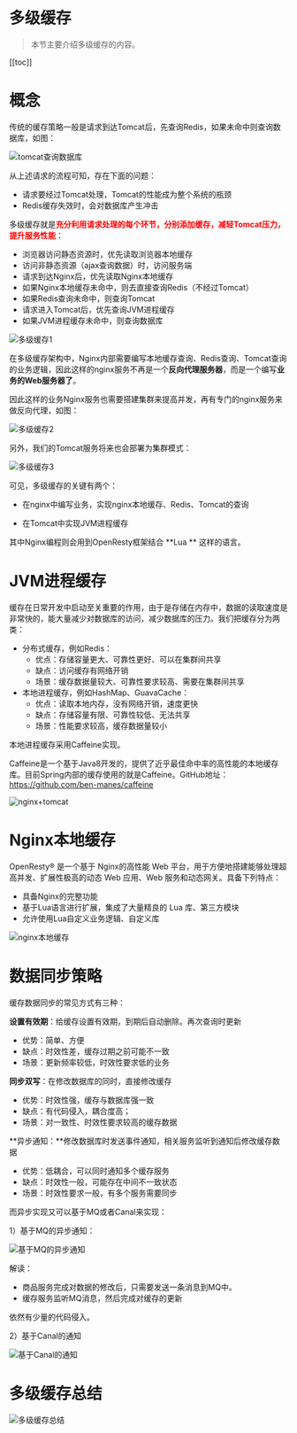 # 多级缓存

> 本节主要介绍多级缓存的内容。

[[toc]]

# 概念

传统的缓存策略一般是请求到达Tomcat后，先查询Redis，如果未命中则查询数据库，如图：

![tomcat查询数据库](/_images/micro-services/frame/多级缓存/tomcat查询数据库.png)

从上述请求的流程可知，存在下面的问题：

* 请求要经过Tomcat处理，Tomcat的性能成为整个系统的瓶颈
* Redis缓存失效时，会对数据库产生冲击

多级缓存就是<font color='red'>**充分利用请求处理的每个环节，分别添加缓存，减轻Tomcat压力，提升服务性能**</font>：

- 浏览器访问静态资源时，优先读取浏览器本地缓存
- 访问非静态资源（ajax查询数据）时，访问服务端
- 请求到达Nginx后，优先读取Nginx本地缓存
- 如果Nginx本地缓存未命中，则去直接查询Redis（不经过Tomcat）
- 如果Redis查询未命中，则查询Tomcat
- 请求进入Tomcat后，优先查询JVM进程缓存
- 如果JVM进程缓存未命中，则查询数据库

![多级缓存1](/_images/micro-services/frame/多级缓存/多级缓存1.png)

在多级缓存架构中，Nginx内部需要编写本地缓存查询、Redis查询、Tomcat查询的业务逻辑，因此这样的nginx服务不再是一个**反向代理服务器**，而是一个编写**业务的Web服务器了**。

因此这样的业务Nginx服务也需要搭建集群来提高并发，再有专门的nginx服务来做反向代理，如图：

![多级缓存2](/_images/micro-services/frame/多级缓存/多级缓存2.png)

另外，我们的Tomcat服务将来也会部署为集群模式：

![多级缓存3](/_images/micro-services/frame/多级缓存/多级缓存3.png)

可见，多级缓存的关键有两个：

- 在nginx中编写业务，实现nginx本地缓存、Redis、Tomcat的查询

- 在Tomcat中实现JVM进程缓存

其中Nginx编程则会用到OpenResty框架结合 **Lua ** 这样的语言。

# JVM进程缓存

缓存在日常开发中启动至关重要的作用，由于是存储在内存中，数据的读取速度是非常快的，能大量减少对数据库的访问，减少数据库的压力。我们把缓存分为两类：

* 分布式缓存，例如Redis：
    * 优点：存储容量更大、可靠性更好、可以在集群间共享
    * 缺点：访问缓存有网络开销
    * 场景：缓存数据量较大、可靠性要求较高、需要在集群间共享
* 本地进程缓存，例如HashMap、GuavaCache：
    * 优点：读取本地内存，没有网络开销，速度更快
    * 缺点：存储容量有限、可靠性较低、无法共享
    * 场景：性能要求较高，缓存数据量较小

本地进程缓存采用Caffeine实现。

Caffeine是一个基于Java8开发的，提供了近乎最佳命中率的高性能的本地缓存库。目前Spring内部的缓存使用的就是Caffeine。GitHub地址：https://github.com/ben-manes/caffeine

![nginx+tomcat](/_images/micro-services/frame/多级缓存/nginx+tomcat.png)

# Nginx本地缓存

OpenResty® 是一个基于 Nginx的高性能 Web 平台，用于方便地搭建能够处理超高并发、扩展性极高的动态 Web 应用、Web 服务和动态网关。具备下列特点：

* 具备Nginx的完整功能
* 基于Lua语言进行扩展，集成了大量精良的 Lua 库、第三方模块
* 允许使用Lua自定义业务逻辑、自定义库

![nginx本地缓存](/_images/micro-services/frame/多级缓存/nginx本地缓存.png)

# 数据同步策略

缓存数据同步的常见方式有三种：

**设置有效期**：给缓存设置有效期，到期后自动删除。再次查询时更新

- 优势：简单、方便
- 缺点：时效性差，缓存过期之前可能不一致
- 场景：更新频率较低，时效性要求低的业务

**同步双写**：在修改数据库的同时，直接修改缓存

- 优势：时效性强，缓存与数据库强一致
- 缺点：有代码侵入，耦合度高；
- 场景：对一致性、时效性要求较高的缓存数据

**异步通知：**修改数据库时发送事件通知，相关服务监听到通知后修改缓存数据

- 优势：低耦合，可以同时通知多个缓存服务
- 缺点：时效性一般，可能存在中间不一致状态
- 场景：时效性要求一般，有多个服务需要同步

而异步实现又可以基于MQ或者Canal来实现：

1）基于MQ的异步通知：

![基于MQ的异步通知](/_images/micro-services/frame/多级缓存/基于MQ的异步通知.png)

解读：

- 商品服务完成对数据的修改后，只需要发送一条消息到MQ中。
- 缓存服务监听MQ消息，然后完成对缓存的更新

依然有少量的代码侵入。



2）基于Canal的通知

![基于Canal的通知](/_images/micro-services/frame/多级缓存/基于Canal的通知.png)

# 多级缓存总结

![多级缓存总结](/_images/micro-services/frame/多级缓存/多级缓存总结.png)